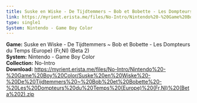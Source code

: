 ```yaml
---
title: Suske en Wiske - De Tijdtemmers ~ Bob et Bobette - Les Dompteurs du Temps (Europe) (Fr,Nl) (Beta 2)
link: https://myrient.erista.me/files/No-Intro/Nintendo%20-%20Game%20Boy%20Color/Suske%20en%20Wiske%20-%20De%20Tijdtemmers%20~%20Bob%20et%20Bobette%20-%20Les%20Dompteurs%20du%20Temps%20(Europe)%20(Fr,Nl)%20(Beta%202).zip
type: single1
System: Nintendo - Game Boy Color
---
```

<b>Game:</b> Suske en Wiske - De Tijdtemmers ~ Bob et Bobette - Les Dompteurs du Temps (Europe) (Fr,Nl) (Beta 2)<br>
<b>System:</b> Nintendo - Game Boy Color<br>
<b>Collection:</b> No-Intro<br>
<b>Download:</b> https://myrient.erista.me/files/No-Intro/Nintendo%20-%20Game%20Boy%20Color/Suske%20en%20Wiske%20-%20De%20Tijdtemmers%20~%20Bob%20et%20Bobette%20-%20Les%20Dompteurs%20du%20Temps%20(Europe)%20(Fr,Nl)%20(Beta%202).zip